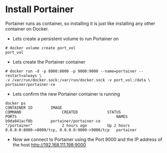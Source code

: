 
# Install Portainer

Portainer runs as container, so installing it is just like installing any other container on Docker.

* Lets create a persistent volume to run Portainer on

```
# docker volume create port_vol
port_vol

```

* Lets create the Portainer container

```
# docker run -d -p 8000:8000 -p 9000:9000 --name=portainer --restart=always \
-v /var/run/docker.sock:/var/run/docker.sock -v port_vol:/data \
portainer/portainer-ce

```

* Lets confirm the new Portainer container is running

```
docker ps
CONTAINER ID        IMAGE                                                        COMMAND                  CREATED             STATUS                 PORTS                                            NAMES
b9da841acf8b        portainer/portainer-ce                                       "/portainer"             2 hours ago         Up 2 hours             0.0.0.0:8000->8000/tcp, 0.0.0.0:9000->9000/tcp   portainer
```

* Now we connect to Portainer using the Port 9000 and the IP address of the host http://192.168.111.198:9000

